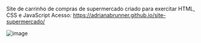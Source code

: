 Site de carrinho de compras de supermercado criado para exercitar HTML, CSS e JavaScript
Acesso: https://adrianabrunner.github.io/site-supermercado/

![image](https://user-images.githubusercontent.com/88938672/222975312-2c43cfc9-5bb3-47c0-865e-9269952140a0.png)
